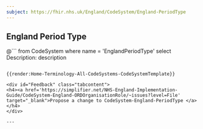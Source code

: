 ```yaml
---
subject: https://fhir.nhs.uk/England/CodeSystem/England-PeriodType
---
```

## England Period Type
@```
from
	CodeSystem
where
	name = 'EnglandPeriodType'
select
	Description: description
```

{{render:Home-Terminology-All-CodeSystems-CodeSystemTemplate}}

<div id="Feedback" class="tabcontent">
<h4><a href='https://simplifier.net/NHS-England-Implementation-Guide/CodeSystem-England-ORDOrganisationRole/~issues?level=File' target="_blank">Propose a change to CodeSystem-England-PeriodType </a></h4>
</div>

---